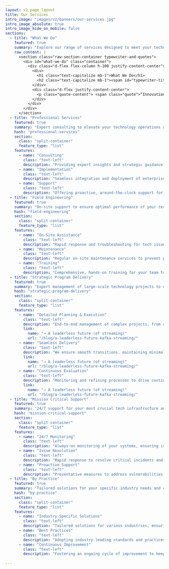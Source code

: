 ```yaml
---
layout: v2_page_layout
title: Our Services
intro_image: "images/v2/banners/our-services.jpg"
intro_image_absolute: true
intro_image_hide_on_mobile: false
sections:
  - title: "What We Do"
    featured: true
    summary: "Explore our range of services designed to meet your technology and engineering needs."
    raw_content: |
      <section class="raw-section-container typewriter-and-quotes">
        <div id="what-we-do" class="container">
          <div class="d-flex flex-column h-100 justify-content-center">
            <div>
              <h1 class="text-capitalize mb-1">What We Do</h1>
              <h2 class="text-capitalize mb-1"><span id="typewriter-title">Our Expertise & Services</span></h2>
            </div>
            <div class="d-flex justify-content-center">
              <p class="quote-content"> <span class="quote">“Innovation distinguishes between a leader and a follower.”</span> – Steve Jobs</p>
            </div>
          </div>
        </div>
      </section>
  - title: "Professional Services"
    featured: true
    summary: "Expert consulting to elevate your technology operations and drive business success."
    hash: "professional-services"
    section:
      class: "split-container"
      feature_type: "list"
    features:
      - name: "Consulting"
        class: "text-left"
        description: "Providing expert insights and strategic guidance to streamline and optimize your IT infrastructure."
      - name: "Implementation"
        class: "text-left"
        description: "Seamless integration and deployment of enterprise-grade solutions, tailored to your unique needs."
      - name: "Support"
        class: "text-left"
        description: "Offering proactive, around-the-clock support for your critical systems to minimize downtime."
  - title: "Field Engineering"
    featured: true
    summary: "On-site support to ensure optimal performance of your technology and prompt interventions when necessary."
    hash: "field-engineering"
    section:
      class: "split-container"
      feature_type: "list"
    features:
      - name: "On-Site Assistance"
        class: "text-left"
        description: "Rapid response and troubleshooting for tech issues directly at your location."
      - name: "Maintenance"
        class: "text-left"
        description: "Regular on-site maintenance services to prevent potential disruptions and ensure system longevity."
      - name: "Training"
        class: "text-left"
        description: "Comprehensive, hands-on training for your team to effectively utilize and manage your tech solutions."
  - title: "Strategic Program Delivery"
    featured: true
    summary: "Expert management of large-scale technology projects to ensure timely, successful outcomes."
    hash: "strategic-program-delivery"
    section:
      class: "split-container"
      feature_type: "list"
    features:
      - name: "Detailed Planning & Execution"
        class: "text-left"
        description: "End-to-end management of complex projects, from detailed planning to flawless execution."
        link:
          name: "→ A leaderless future (of streaming)"
          url: "/blog/a-leaderless-future-kafka-streaming/"
      - name: "Seamless Delivery"
        class: "text-left"
        description: "We ensure smooth transitions, maintaining minimal disruption while delivering results."
        link:
          name: "→ A leaderless future (of streaming)"
          url: "/blog/a-leaderless-future-kafka-streaming/"
      - name: "Continuous Evaluation"
        class: "text-left"
        description: "Monitoring and refining processes to drive continuous improvement throughout the project lifecycle."
        link:
          name: "→ A leaderless future (of streaming)"
          url: "/blog/a-leaderless-future-kafka-streaming/"
  - title: "Mission Critical Support"
    featured: true
    summary: "24/7 support for your most crucial tech infrastructure and applications, ensuring high availability and resilience."
    hash: "mission-critical-support"
    section:
      class: "split-container"
      feature_type: "list"
    features:
      - name: "24/7 Monitoring"
        class: "text-left"
        description: "Always-on monitoring of your systems, ensuring issues are identified and resolved proactively."
      - name: "Issue Resolution"
        class: "text-left"
        description: "Rapid response to resolve critical incidents and minimize any potential system downtime."
      - name: "Proactive Support"
        class: "text-left"
        description: "Preventative measures to address vulnerabilities and avoid system failures before they occur."
  - title: "By Practice"
    featured: true
    summary: "Tailored solutions for your specific industry needs and challenges."
    hash: "by-practice"
    section:
      class: "split-container"
      feature_type: "list"
    features:
      - name: "Industry-Specific Solutions"
        class: "text-left"
        description: "Tailored solutions for various industries, ensuring that your technology aligns with business objectives."
      - name: "Best Practices"
        class: "text-left"
        description: "Adopting industry-leading standards and practices to enhance efficiency, security, and scalability."
      - name: "Continuous Improvement"
        class: "text-left"
        description: "Fostering an ongoing cycle of improvement to keep your systems optimized and ahead of technological trends."
   
---
```

